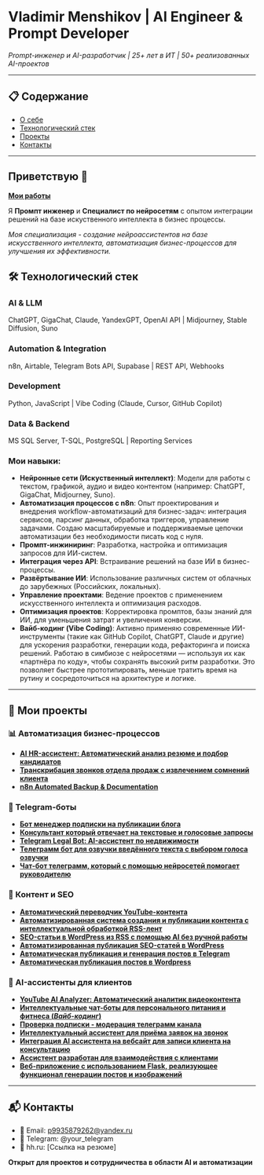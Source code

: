 # Vladimir Menshikov | AI Engineer & Prompt Developer

*Prompt-инженер и AI-разработчик | 25+ лет в ИТ | 50+ реализованных AI-проектов*

--- 

## 📋 Содержание
- [О себе](#приветствую)
- [Технологический стек](#-технологический-стек)
- [Проекты](#-мои-проекты)
- [Контакты](#-контакты)

--- 

## Приветствую 👋

[**Мои работы**](https://github.com/VladimirMenshikov?tab=repositories)

Я **Промпт инженер** и **Специалист по нейросетям** с опытом интеграции решений на базе искуственного интеллекта в бизнес процессы.

*Моя специализация - создание нейроассистентов на базе искусственного интеллекта, автоматизация бизнес-процессов для улучшения их эффективности.*

## 🛠 Технологический стек

### AI & LLM
ChatGPT, GigaChat, Claude, YandexGPT, OpenAI API | Midjourney, Stable Diffusion, Suno

### Automation & Integration
n8n, Airtable, Telegram Bots API, Supabase | REST API, Webhooks

### Development
Python, JavaScript | Vibe Coding (Claude, Cursor, GitHub Copilot)

### Data & Backend
MS SQL Server, T-SQL, PostgreSQL | Reporting Services

### Мои навыки:
- **Нейронные сети (Искуственный интеллект)**: Модели для работы с текстом, графикой, аудио и видео контентом (например: ChatGPT, GigaChat, Midjourney, Suno).
- **Автоматизация процессов с n8n**: Опыт проектирования и внедрения workflow-автоматизаций для бизнес-задач: интеграция сервисов, парсинг данных, обработка триггеров, управление задачами. Создаю масштабируемые и поддерживаемые цепочки автоматизации без необходимости писать код с нуля.
- **Промпт-инжиниринг**: Разработка, настройка и оптимизация запросов для ИИ-систем.
- **Интеграция через API**: Встраивание решений на базе ИИ в бизнес-процессы.
- **Развёртывание ИИ**: Использование различных систем от облачных до зарубежных (Российских, локальных).
- **Управление проектами**: Ведение проектов с применением искусственного интеллекта и оптимизация расходов.
- **Оптимизация проектов**: Корректировка промптов, базы знаний для ИИ, для уменьшения затрат и увеличения конверсии.
- **Вайб-кодинг (Vibe Coding)**: Активно применяю современные ИИ-инструменты (такие как GitHub Copilot, ChatGPT, Claude и другие) для ускорения разработки, генерации кода, рефакторинга и поиска решений. Работаю в симбиозе с нейросетями — используя их как «партнёра по коду», чтобы сохранять высокий ритм разработки. Это позволяет быстрее прототипировать, меньше тратить время на рутину и сосредоточиться на архитектуре и логике.

---

## 🚀 Мои проекты

### 📊 Автоматизация бизнес-процессов
- [**AI HR-ассистент: Автоматический анализ резюме и подбор кандидатов**](https://github.com/VladimirMenshikov/AI-HR-Assistant/blob/main/README.md)
- [**Транскрибация звонков отдела продаж с извлечением сомнений клиента**](https://github.com/VladimirMenshikov/Transcribing-sales-calls)
- [**n8n Automated Backup & Documentation**](https://github.com/VladimirMenshikov/n8n-Automated-Backup-Documentation/blob/main/README.md)

### 🤖 Telegram-боты
- [**Бот менеджер подписки на публикации блога**](https://github.com/VladimirMenshikov/WordPress-Blog-Telegram-Bot/blob/main/README.md)
- [**Консультант который отвечает на текстовые и голосовые запросы**](https://github.com/VladimirMenshikov/AI-Voice-Text-Consultant)
- [**Telegram Legal Bot: AI-ассистент по недвижимости**](https://github.com/VladimirMenshikov/Telegram-Legal-Bot)
- [**Телеграмм бот для озвучки введённого текста с выбором голоса озвучки**](https://github.com/VladimirMenshikov/Telegram-bot-for-text-voicing)
- [**Чат-бот телеграмм, который с помощью нейросетей помогает руководителю**](https://github.com/VladimirMenshikov/ChatBot-AI-Assistant-For-Manager)

### 📝 Контент и SEO
- [**Автоматический переводчик YouTube-контента**](https://github.com/VladimirMenshikov/transcriptYouTube/blob/main/README.md)
- [**Автоматизированная система создания и публикации контента с интеллектуальной обработкой RSS-лент**](https://github.com/VladimirMenshikov/ContentFlow_Factory/blob/main/README.md)
- [**SEO-статьи в WordPress из RSS с помощью AI без ручной работы**](https://github.com/VladimirMenshikov/RSS-to-WordPress-SEO-Article-Automation/blob/main/README.md)
- [**Автоматизированная публикация SEO-статей в WordPress**](https://github.com/VladimirMenshikov/Publish_Posts_To_Wordpress/blob/main/README.md)
- [**Автоматическая публикация и генерация постов в Telegram**](https://github.com/VladimirMenshikov/Smart-Telegram-Content-Bot)
- [**Автоматическая публикация постов в Wordpress**](https://github.com/VladimirMenshikov/Autoposting-WP)

### 💬 AI-ассистенты для клиентов
- [**YouTube AI Analyzer: Автоматический аналитик видеоконтента**](https://github.com/VladimirMenshikov/YouTube-AI-Analyzer-/blob/main/README.md)
- [**Интеллектуальные чат-боты для персонального питания и фитнеса (*Вайб-кодинг*)**](https://github.com/VladimirMenshikov/Fitness-and-Nutry-bots/blob/main/README.md)
- [**Проверка подписки - модерация телеграмм канала**](https://github.com/VladimirMenshikov/SubMod-AI-Moderation-Bot)
- [**Интеллектуальный ассистент для приёма заявок на звонок**](https://github.com/VladimirMenshikov/Intelligent-assistant-for-accepting-applications)
- [**Интеграция AI ассистента на вебсайт для записи клиента на консультацию**](https://github.com/VladimirMenshikov/Integrating-AI-assistant-into-a-website)
- [**Ассистент разработан для взаимодействия с клиентами**](https://github.com/VladimirMenshikov/AI-Assistant-in-Telegram)
- [**Веб-приложение с использованием Flask, реализующее функционал генерации постов и изображений**](https://github.com/VladimirMenshikov/WEB-APP-SMM-assistant)

---

## 📬 Контакты
- 📧 Email: p9935879262@yandex.ru
- 📱 Telegram: @your_telegram
- 💼 hh.ru: [Ссылка на резюме]

**Открыт для проектов и сотрудничества в области AI и автоматизации**
